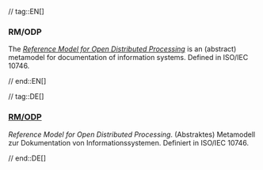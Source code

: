 // tag::EN[]
### RM/ODP

The [_Reference Model for Open Distributed Processing_](https://en.wikipedia.org/wiki/RM-ODP) is an (abstract) metamodel
for documentation of information systems. Defined in ISO/IEC 10746.


// end::EN[]

// tag::DE[]
### [RM/ODP](https://en.wikipedia.org/wiki/RM-ODP)

*Reference Model for Open Distributed Processing*. (Abstraktes)
Metamodell zur Dokumentation von Informationssystemen. Definiert in
ISO/IEC 10746.


// end::DE[]

